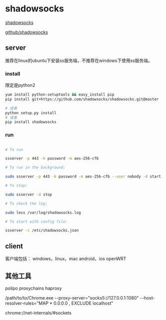# shadowsocks

[shadowsocks](http://shadowsocks.org/en/index.html)


[github/shadowsocks](https://github.com/shadowsocks)

## server

推荐在linux的ubuntu下安装ss服务端，不推荐在windows下使用ss服务端。

### install

限定是python2
``` bash
yum install python-setuptools && easy_install pip
pip install git+https://github.com/shadowsocks/shadowsocks.git@master

# 或者
python setup.py install 
# 或者
pip install shadowsocks
```

### run
``` bash

# To run 

ssserver -p 443 -k password -m aes-256-cfb

# To run in the background:

sudo ssserver -p 443 -k password -m aes-256-cfb --user nobody -d start

# To stop:

sudo ssserver -d stop

# To check the log:

sudo less /var/log/shadowsocks.log

# To start with config file:

ssserver -c /etc/shadowsocks.json

```

## client

客户端包括：
windows，linux，mac
android，ios
openWRT


## 其他工具
polipo
proxychains
haproxy

/path/to/to/Chrome.exe --proxy-server="socks5://127.0.0.1:1080" --host-resolver-rules="MAP * 0.0.0.0 , EXCLUDE localhost"

chrome://net-internals/#sockets